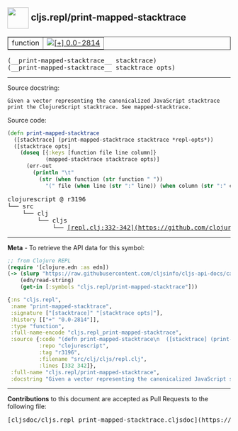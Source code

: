 ## <img width="48px" valign="middle" src="http://i.imgur.com/Hi20huC.png"> cljs.repl/print-mapped-stacktrace

 <table border="1">
<tr>

<td>function</td>
<td><a href="https://github.com/cljsinfo/cljs-api-docs/tree/0.0-2814"><img valign="middle" alt="[+] 0.0-2814" src="https://img.shields.io/badge/+-0.0--2814-lightgrey.svg"></a> </td>
</tr>
</table>

 <samp>
(__print-mapped-stacktrace__ stacktrace)<br>
</samp>
 <samp>
(__print-mapped-stacktrace__ stacktrace opts)<br>
</samp>

---




Source docstring:

```
Given a vector representing the canonicalized JavaScript stacktrace
print the ClojureScript stacktrace. See mapped-stacktrace.
```

Source code:

```clj
(defn print-mapped-stacktrace
  ([stacktrace] (print-mapped-stacktrace stacktrace *repl-opts*))
  ([stacktrace opts]
    (doseq [{:keys [function file line column]}
            (mapped-stacktrace stacktrace opts)]
      (err-out
        (println "\t"
          (str (when function (str function " "))
            "(" file (when line (str ":" line)) (when column (str ":" column)) ")"))))))
```

 <pre>
clojurescript @ r3196
└── src
    └── clj
        └── cljs
            └── <ins>[repl.clj:332-342](https://github.com/clojure/clojurescript/blob/r3196/src/clj/cljs/repl.clj#L332-L342)</ins>
</pre>


---

__Meta__ - To retrieve the API data for this symbol:

```clj
;; from Clojure REPL
(require '[clojure.edn :as edn])
(-> (slurp "https://raw.githubusercontent.com/cljsinfo/cljs-api-docs/catalog/cljs-api.edn")
    (edn/read-string)
    (get-in [:symbols "cljs.repl/print-mapped-stacktrace"]))
```

```clj
{:ns "cljs.repl",
 :name "print-mapped-stacktrace",
 :signature ["[stacktrace]" "[stacktrace opts]"],
 :history [["+" "0.0-2814"]],
 :type "function",
 :full-name-encode "cljs.repl_print-mapped-stacktrace",
 :source {:code "(defn print-mapped-stacktrace\n  ([stacktrace] (print-mapped-stacktrace stacktrace *repl-opts*))\n  ([stacktrace opts]\n    (doseq [{:keys [function file line column]}\n            (mapped-stacktrace stacktrace opts)]\n      (err-out\n        (println \"\\t\"\n          (str (when function (str function \" \"))\n            \"(\" file (when line (str \":\" line)) (when column (str \":\" column)) \")\"))))))",
          :repo "clojurescript",
          :tag "r3196",
          :filename "src/clj/cljs/repl.clj",
          :lines [332 342]},
 :full-name "cljs.repl/print-mapped-stacktrace",
 :docstring "Given a vector representing the canonicalized JavaScript stacktrace\nprint the ClojureScript stacktrace. See mapped-stacktrace."}

```

---

__Contributions__ to this document are accepted as Pull Requests to the following file:

 <pre>
[cljsdoc/cljs.repl_print-mapped-stacktrace.cljsdoc](https://github.com/cljsinfo/cljs-api-docs/blob/master/cljsdoc/cljs.repl_print-mapped-stacktrace.cljsdoc)
</pre>

